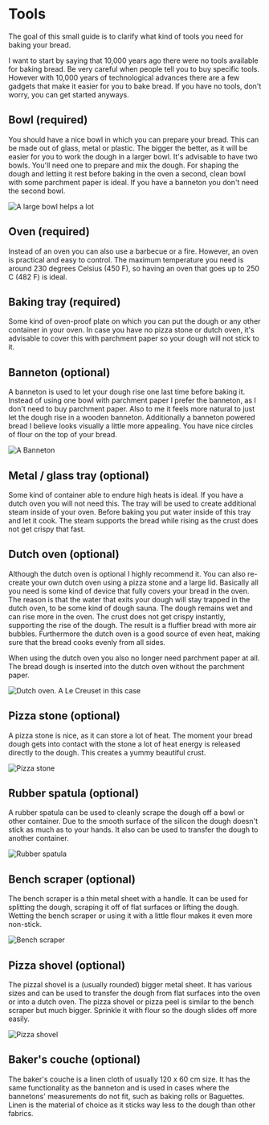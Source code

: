 # Tools

The goal of this small guide is to clarify what kind of tools you need for baking your bread.

I want to start by saying that 10,000 years ago there were no tools available for baking bread.
Be very careful when people tell you to buy specific tools.
However with 10,000 years of technological advances there are a few gadgets that make it easier for you to bake bread.
If you have no tools, don't worry, you can get started anyways.

## Bowl (required)

You should have a nice bowl in which you can prepare your bread. This can be made out of glass, metal or plastic.
The bigger the better, as it will be easier for you to work the dough in a larger bowl.
It's advisable to have two bowls. You'll need one to prepare and mix the dough.
For shaping the dough and letting it rest before baking in the oven a second, clean bowl with some parchment paper is ideal.
If you have a banneton you don't need the second bowl.

![A large bowl helps a lot](../images/large-bowl.jpg)

## Oven (required)

Instead of an oven you can also use a barbecue or a fire. However, an oven is practical and easy to control.
The maximum temperature you need is around 230 degrees Celsius (450 F), so having an oven that goes up to 250 C (482 F) is ideal.

## Baking tray (required)

Some kind of oven-proof plate on which you can put the dough or any other container in your oven.
In case you have no pizza stone or dutch oven, it's advisable to cover this with parchment paper so your dough will not stick to it.

## Banneton (optional)

A banneton is used to let your dough rise one last time before baking it.
Instead of using one bowl with parchment paper I prefer the banneton, as I don't need to buy parchment paper.
Also to me it feels more natural to just let the dough rise in a wooden banneton.
Additionally a banneton powered bread I believe looks visually a little more appealing.
You have nice circles of flour on the top of your bread.

![A Banneton](../images/banneton.jpg)

## Metal / glass tray (optional)

Some kind of container able to endure high heats is ideal.
If you have a dutch oven you will not need this.
The tray will be used to create additional steam inside of your oven.
Before baking you put water inside of this tray and let it cook.
The steam supports the bread while rising as the crust does not get crispy that fast.

## Dutch oven (optional)

Although the dutch oven is optional I highly recommend it.
You can also re-create your own dutch oven using a pizza stone and a large lid. Basically all you need is some kind of device that fully covers your bread in the oven.
The reason is that the water that exits your dough will stay trapped in the dutch oven, to be some kind of dough sauna. The dough remains wet and can rise more in the oven.
The crust does not get crispy instantly, supporting the rise of the dough. The result is a fluffier bread with more air bubbles.
Furthermore the dutch oven is a good source of even heat, making sure that the bread cooks evenly from all sides.

When using the dutch oven you also no longer need parchment paper at all. The bread dough is inserted into the dutch oven without the parchment paper.

![Dutch oven. A Le Creuset in this case](../images/dutch-oven.jpg)

## Pizza stone (optional)

A pizza stone is nice, as it can store a lot of heat.
The moment your bread dough gets into contact with the stone a lot of heat energy is released directly to the dough.
This creates a yummy beautiful crust.

![Pizza stone](../images/pizza-stone.jpg)

## Rubber spatula (optional)

A rubber spatula can be used to cleanly scrape the dough off a bowl or other container.
Due to the smooth surface of the silicon the dough doesn't stick as much as to your hands. It also can be used to transfer the dough to another container.

![Rubber spatula](../images/rubber-spatula.jpg)

## Bench scraper (optional)

The bench scraper is a thin metal sheet with a handle. It can be used for splitting the dough, scraping it off of flat surfaces or lifting the dough. Wetting the bench scraper or using it with a little flour makes it even more non-stick.  

![Bench scraper](../images/bench-scraper.jpg)

## Pizza shovel (optional)

The pizzal shovel is a (usually rounded) bigger metal sheet. It has various sizes and can be used to transfer the dough from flat surfaces into the oven or into a dutch oven. The pizza shovel or pizza peel is similar to the bench scraper but much bigger. Sprinkle it with flour so the dough slides off more easily.

![Pizza shovel](../images/pizza-stone.jpg)

## Baker's couche (optional)

The baker's couche is a linen cloth of usually 120 x 60 cm size. It has the same functionality as the banneton and is used in cases where the bannetons' measurements do not fit, such as baking rolls or Baguettes.
Linen is the material of choice as it sticks way less to the dough than other fabrics.
